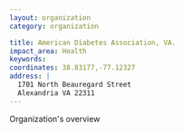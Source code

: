```yaml
---
layout: organization
category: organization

title: American Diabetes Association, VA.
impact_area: Health
keywords: 
coordinates: 38.83177,-77.12327
address: |
  1701 North Beauregard Street
  Alexandria VA 22311
---
```

Organization's overview
